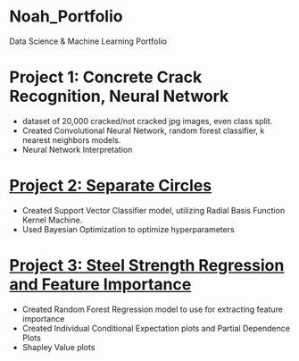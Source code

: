 # Noah_Portfolio
Data Science &amp; Machine Learning Portfolio

# Project 1: Concrete Crack Recognition, Neural Network
* dataset of 20,000 cracked/not cracked jpg images, even class split.
* Created Convolutional Neural Network, random forest classifier, k nearest neighbors models.
* Neural Network Interpretation 

# [Project 2: Separate Circles](https://github.com/Noah-15g/Noah_Portfolio/blob/e8e6d42402d052dbea9a5375d03dfac2e9ea723f/Separate_Circles.ipynb)
* Created Support Vector Classifier model, utilizing Radial Basis Function Kernel Machine.
* Used Bayesian Optimization to optimize hyperparameters

# [Project 3: Steel Strength Regression and Feature Importance](https://github.com/Noah-15g/Noah_Portfolio/blob/2ca43f6e65dabc5b6333f5a155f726edd4d37265/Steel_Strength_Regression.ipynb)
* Created Random Forest Regression model to use for extracting feature importance 
* Created Individual Conditional Expectation plots and Partial Dependence Plots 
* Shapley Value plots
